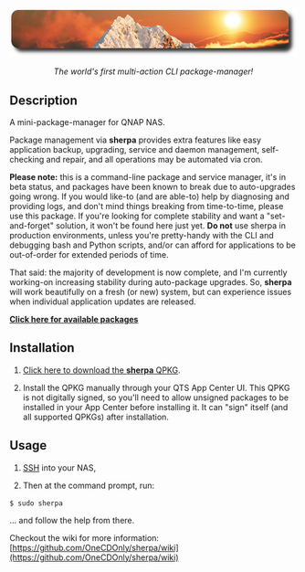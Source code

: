 ![icon](images/sherpa.readme.png)

<p align="center"><i>The world's first multi-action CLI package-manager!</i></p>


## Description

A mini-package-manager for QNAP NAS.

Package management via **sherpa** provides extra features like easy application backup, upgrading, service and daemon management, self-checking and repair, and all operations may be automated via cron.

<b>Please note:</b> this is a command-line package and service manager, it's in beta status, and packages have been known to break due to auto-upgrades going wrong. If you would like-to (and are able-to) help by diagnosing and providing logs, and don't mind things breaking from time-to-time, please use this package. If you're looking for complete stability and want a "set-and-forget" solution, it won't be found here just yet. <b>Do not</b> use sherpa in production environments, unless you're pretty-handy with the CLI and debugging bash and Python scripts, and/or can afford for applications to be out-of-order for extended periods of time.

That said: the majority of development is now complete, and I'm currently working-on increasing stability during auto-package upgrades. So, <b>sherpa</b> will work beautifully on a fresh (or new) system, but can experience issues when individual application updates are released.

<b>[Click here for available packages](https://github.com/OneCDOnly/sherpa/wiki/Packages)</b>


## Installation

1) [Click here to download the **sherpa** QPKG](https://github.com/OneCDOnly/sherpa/releases/download/v230503/sherpa_230503.qpkg).

2) Install the QPKG manually through your QTS App Center UI. This QPKG is not digitally signed, so you'll need to allow unsigned packages to be installed in your App Center before installing it. It can "sign" itself (and all supported QPKGs) after installation.


## Usage

1) [SSH](https://www.qnap.com/en/how-to/faq/article/how-do-i-access-my-qnap-nas-using-ssh) into your NAS,

2) Then at the command prompt, run:

```
$ sudo sherpa
```

... and follow the help from there.

Checkout the wiki for more information: [https://github.com/OneCDOnly/sherpa/wiki](https://github.com/OneCDOnly/sherpa/wiki)